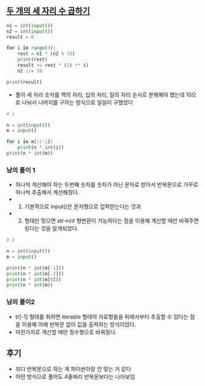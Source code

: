 ## [두 개의 세 자리 수 곱하기](https://www.acmicpc.net/problem/2588)


```python
n1 = int(input())
n2 = int(input())
result = 0

for i in range(3):
    rest = n1 * (n2 % 10)
    print(rest)
    result += rest * (10 ** i)
    n2 //= 10

print(result)
```
- 풀이
    세 자리 숫자를 백의 자리, 십의 자리, 일의 자리 순서로 분해해야 했는데 10으로 나눠서 나머지를 구하는 방식으로 일일이 구했었다



```python
# 1 

n = int(input())
m = input()

for i in m[::-1]:
    print(n * int(i))
print(n * int(m))
```


### 남의 풀이 1
- 하나씩 계산해야 하는 두번째 숫자를 숫자가 아닌 문자로 받아서 반복문으로 거꾸로 하나씩 추출해서 계산해줬다. 
- 1. 기본적으로 input()은 문자형으로 입력받는다는 것과 
- 2. 형태만 맞으면 str->int 형변환이 가능하다는 점을 이용해 계산할 때만 바꿔주면 된다는 것을 알게되었다.


```python
# 2 

n = int(input())
m = input()

print(n * int(m[-1]))
print(n * int(m[-2]))
print(n * int(m[0]))
print(n * int(m))
```


### 남의 풀이2
- tr[-1] 형태를 취하면 iterable 형태의 자료형들을 뒤에서부터 추출할 수 있다는 점을 이용해 아예 반복문 없이 값을 출력하는 방식이었다. 
- 마찬가지로 계산할 때만 정수형으로 바꿔줬다. 





## 후기
- 죄다 반복문으로 하는 게 파이썬이랑 안 맞는 거 같다
- 어떤 방식으로 풀어도 4줄짜리 반복문보다는 나아보임